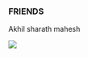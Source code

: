<head>
  <body>
    <h3>FRIENDS</H3>
    <p>Akhil sharath mahesh</p>
    <img src="https://www.google.com/search?q=html+images&safe=active&rlz=1C1CHBF_enIN887IN887&sxsrf=ALeKk03R1-x2kcmEQw-N8ol7ZOmlNgMFRA:1583339776094&tbm=isch&source=iu&ictx=1&fir=Bq4WTYc6O16thM%253A%252C2AEvv71Lwr2JSM%252C_&vet=1&usg=AI4_-kQB48EUvE7ObjHKdoiyD07mSugCSA&sa=X&ved=2ahUKEwi5wqanoIHoAhW9wTgGHeo6Dm8Q9QEwBHoECAoQMA#imgrc=Bq4WTYc6O16thM:"/>
    </head>
  </body>
  
